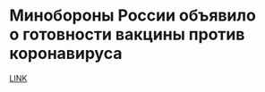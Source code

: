 # Минобороны России объявило о готовности вакцины против коронавируса



[LINK](https://varlamov.ru/3967387.html)
